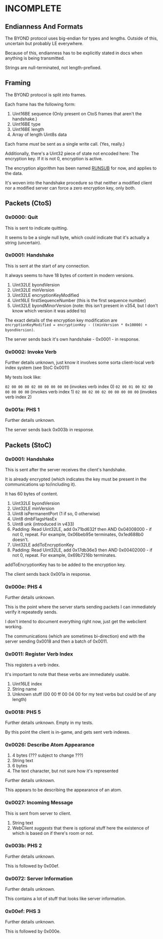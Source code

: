 # INCOMPLETE

## Endianness And Formats

The BYOND protocol uses big-endian for types and lengths. Outside of this, uncertain but probably LE everywhere.

Because of this, endianness has to be explicitly stated in docs when anything is being transmitted.

Strings are null-terminated, not length-prefixed.

## Framing

The BYOND protocol is split into frames.

Each frame has the following form:

1. Uint16BE sequence (Only present on CtoS frames that aren't the handshake.)
2. Uint16BE type
3. Uint16BE length
4. Array of length Uint8s data

Each frame *must* be sent as a single write call. (Yes, really.)

Additionally, there's a Uint32 piece of state not encoded here: The encryption key. If it is not 0, encryption is active.

The encryption algorithm has been named [RUNSUB](../algorithms/RUNSUB.md) for now, and applies to the data.

It's woven into the handshake procedure so that neither a modified client nor a modified server can force a zero encryption key, only both.

## Packets (CtoS)

### 0x0000: Quit

This is sent to indicate quitting.

It seems to be a single null byte, which could indicate that it's actually a string (uncertain).

### 0x0001: Handshake

This is sent at the start of any connection.

It always seems to have 18 bytes of content in modern versions.

1. Uint32LE byondVersion
2. Uint32LE minVersion
3. Uint32LE encryptionKeyModified
4. Uint16LE firstSequenceNumber (this is the first sequence number)
5. Uint32LE byondMinorVersion (note: this isn't present in v354, but I don't know which version it was added to)

The exact details of the encryption key modification are `encryptionKeyModified = encryptionKey - ((minVersion * 0x10000) + byondVersion)`.

The server sends back it's own handshake - 0x0001 - in response.

### 0x0002: Invoke Verb

Further details unknown, just know it involves some sorta client-local verb index system (see StoC 0x0011)

My tests look like:

`02 00 00 00 02 00 00 00 00 00` (invokes verb index 0)
`02 00 01 00 02 00 00 00 00 00` (invokes verb index 1)
`02 00 02 00 02 00 00 00 00 00` (invokes verb index 2)

### 0x001a: PHS 1

Further details unknown.

The server sends back 0x003b in response.

## Packets (StoC)

### 0x0001: Handshake

This is sent after the server receives the client's handshake.

It is already encrypted (which indicates the key must be present in the communications up to/including it).

It has 60 bytes of content.

1. Uint32LE byondVersion
2. Uint32LE minVersion
3. Uint8 isPermanentPort (1 if so, 0 otherwise)
4. Uint8 dmbFlagsHasEx
5. Uint8 unk (introduced in v433)
6. Padding: Read Uint32LE, add 0x71bd632f then AND 0x04008000 - if not 0, repeat. For example, 0x06beb95e terminates, 0x1ed688b0 doesn't.
7. Uint32LE addToEncryptionKey
8. Padding: Read Uint32LE, add 0x17db36e3 then AND 0x00402000 - if not 0, repeat. For example, 0x69b7216b terminates.

addToEncryptionKey has to be added to the encryption key.

The client sends back 0x001a in response.

### 0x000e: PHS 4

Further details unknown.

This is the point where the server starts sending packets I can immediately verify it repeatedly sends.

I don't intend to document everything right now, just get the webclient working.

The communications (which are sometimes bi-direction) end with the server sending 0x0018 and then a batch of 0x0011.

### 0x0011: Register Verb Index

This registers a verb index.

It's important to note that these verbs are immediately usable.

1. Uint16LE index
2. String name
3. Unknown stuff (00 00 ff 00 04 00 for my test verbs but could be of any length)

### 0x0018: PHS 5

Further details unknown. Empty in my tests.

By this point the client is in-game, and gets sent verb indexes.

### 0x0026: Describe Atom Appearance

1. 4 bytes (??? subject to change ???)
2. String text
3. 6 bytes
4. The text character, but not sure how it's represented

Further details unknown.

This appears to be describing the appearance of an atom.

### 0x0027: Incoming Message

This is sent from server to client.

1. String text
2. WebClient *suggests* that there is optional stuff here the existence of which is based on if there's room or not.

### 0x003b: PHS 2

Further details unknown.

This is followed by 0x00ef.

### 0x0072: Server Information

Further details unknown.

This contains a lot of stuff that looks like server information.

### 0x00ef: PHS 3

Further details unknown.

This is followed by 0x000e.


